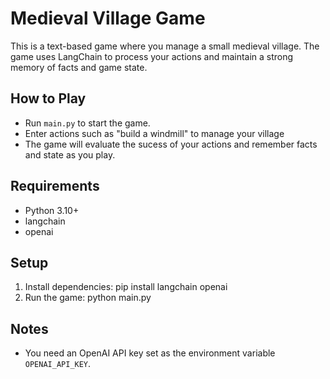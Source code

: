 # Medieval Village Game

This is a text-based game where you manage a small medieval village. The game uses LangChain to process your actions and maintain a strong memory of facts and game state.

## How to Play

- Run `main.py` to start the game.
- Enter actions such as "build a windmill" to manage your village
- The game will evaluate the sucess of your actions and remember facts and state as you play.

## Requirements

- Python 3.10+
- langchain
- openai

## Setup

1. Install dependencies:
   pip install langchain openai
2. Run the game:
   python main.py

## Notes

- You need an OpenAI API key set as the environment variable `OPENAI_API_KEY`.
